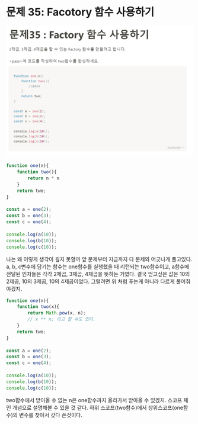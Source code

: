 # 문제 35: Facotory 함수 사용하기

<img src="./questionImage/035.png">

```javascript
function one(n){
    function two(){
        return n * n
    }
    return two;
}

const a = one(2);
const b = one(3);
const c = one(4);

console.log(a(10));
console.log(b(10));
console.log(c(10));
````
나는 왜 이렇게 생각이 깊지 못할까 앞 문제부터 지금까지 다 문제와 어긋나게 풀고있다. a, b, c변수에 담기는 함수는 one함수를 실행했을 때 리턴되는 two함수이고, a함수에 전달된 인자들은 각각 2제곱, 3제곱, 4제곱을 뜻하는 거였다.
결국 얻고싶은 값은 10의 2제곱, 10의 3제곱, 10의 4제곱이었다. 그럴려면 위 처럼 푸는게 아니라 다르게 풀어줘야겠지.
```javascript
function one(n){
    function two(x){
        return Math.pow(x, n); 
        // x ** n; 라고 할 수도 있다.
    }
    return two;
}

const a = one(2);
const b = one(3);
const c = one(4);

console.log(a(10));
console.log(b(10));
console.log(c(10));
```
two함수에서 받아올 수 없는 n은 one함수까지 올라가서 받아올 수 있겠지. 스코프 체인 개념으로 설명해볼 수 있을 것 같다. 하위 스코프(two함수)에서 상위스코프(one함수)의 변수를 찾아서 갖다 쓴것이다. 